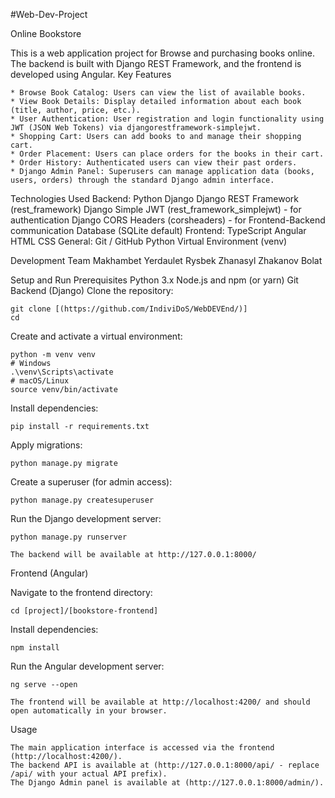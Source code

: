 #Web-Dev-Project

Online Bookstore

This is a web application project for Browse and purchasing books online. The backend is built with Django REST Framework, and the frontend is developed using Angular.
Key Features

    * Browse Book Catalog: Users can view the list of available books.
    * View Book Details: Display detailed information about each book (title, author, price, etc.).
    * User Authentication: User registration and login functionality using JWT (JSON Web Tokens) via djangorestframework-simplejwt.
    * Shopping Cart: Users can add books to and manage their shopping cart.
    * Order Placement: Users can place orders for the books in their cart.
    * Order History: Authenticated users can view their past orders.
    * Django Admin Panel: Superusers can manage application data (books, users, orders) through the standard Django admin interface.

Technologies Used
    Backend:
        Python
        Django
        Django REST Framework (rest_framework)
        Django Simple JWT (rest_framework_simplejwt) - for authentication
        Django CORS Headers (corsheaders) - for Frontend-Backend communication
        Database (SQLite default)
    Frontend:
        TypeScript
        Angular
        HTML
        CSS
    General:
        Git / GitHub
        Python Virtual Environment (venv)

Development Team
    Makhambet Yerdaulet
    Rysbek Zhanasyl
    Zhakanov Bolat

Setup and Run
Prerequisites
    Python 3.x
    Node.js and npm (or yarn)
    Git
Backend (Django)
    Clone the repository:
    
    git clone [(https://github.com/IndiviDoS/WebDEVEnd/)]
    cd
    
Create and activate a virtual environment:
    
    python -m venv venv
    # Windows
    .\venv\Scripts\activate
    # macOS/Linux
    source venv/bin/activate
Install dependencies:
    
    pip install -r requirements.txt

Apply migrations:

    python manage.py migrate

 Create a superuser (for admin access):

    python manage.py createsuperuser

Run the Django development server:

    python manage.py runserver

    The backend will be available at http://127.0.0.1:8000/

Frontend (Angular)

Navigate to the frontend directory:

    cd [project]/[bookstore-frontend]

Install dependencies:

    npm install

Run the Angular development server:

    ng serve --open

    The frontend will be available at http://localhost:4200/ and should open automatically in your browser.

Usage

    The main application interface is accessed via the frontend (http://localhost:4200/).
    The backend API is available at (http://127.0.0.1:8000/api/ - replace /api/ with your actual API prefix).
    The Django Admin panel is available at (http://127.0.0.1:8000/admin/).

